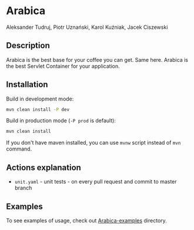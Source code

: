 # Arabica
Aleksander Tudruj, Piotr Uznański, Karol Kuźniak, Jacek Ciszewski

## Description
Arabica is the best base for your coffee you can get. Same here. Arabica is the best Servlet Container for your application.

## Installation
Build in development mode:
```bash
mvn clean install -P dev
```
Build in production mode (`-P prod` is default):
```bash
mvn clean install
```
If you don't have maven installed, you can use `mvnw` script instead of `mvn` command.

## Actions explanation
- `unit.yaml` - unit tests - on every pull request and commit to master branch

## Examples
To see examples of usage, check out [Arabica-examples][#Examples] directory.


[#Examples]: https://github.com/jaks-mimuw-kava-org/Arabica-examples
